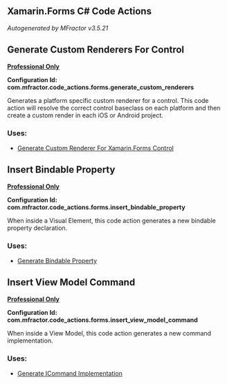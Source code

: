 ## Xamarin.Forms C# Code Actions
*Autogenerated by MFractor v3.5.21*
## Generate Custom Renderers For Control

**[Professional Only](https://www.mfractor.com/buy?utm_source=docs&utm_medium=professional_only)**

**Configuration Id: com.mfractor.code_actions.forms.generate_custom_renderers**

Generates a platform specific custom renderer for a control. This code action will resolve the correct control baseclass on each platform and then create a custom render in each iOS or Android project.


### Uses:

 * [Generate Custom Renderer For Xamarin.Forms Control](/code-generation/xamarin-forms.md#generate-custom-renderer-for-xamarin.forms-control)


## Insert Bindable Property

**[Professional Only](https://www.mfractor.com/buy?utm_source=docs&utm_medium=professional_only)**

**Configuration Id: com.mfractor.code_actions.forms.insert_bindable_property**

When inside a Visual Element, this code action generates a new bindable property declaration.


### Uses:

 * [Generate Bindable Property](/code-generation/xamarin-forms.md#generate-bindable-property)


## Insert View Model Command

**[Professional Only](https://www.mfractor.com/buy?utm_source=docs&utm_medium=professional_only)**

**Configuration Id: com.mfractor.code_actions.forms.insert_view_model_command**

When inside a View Model, this code action generates a new command implementation.


### Uses:

 * [Generate ICommand Implementation](/code-generation/xamarin-forms.md#generate-icommand-implementation)



